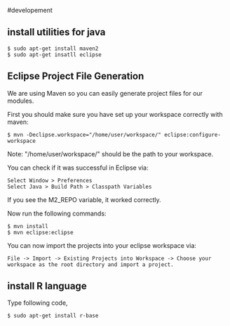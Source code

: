 #developement

## install utilities for java

    $ sudo apt-get install maven2
    $ sudo apt-get insatll eclipse  

## Eclipse Project File Generation

We are using Maven so you can easily generate project files for our modules.

First you should make sure you have set up your workspace correctly with maven:

    $ mvn -Declipse.workspace="/home/user/workspace/" eclipse:configure-workspace
  
Note: "/home/user/workspace/" should be the path to your workspace.

You can check if it was successful in Eclipse via:

    Select Window > Preferences
    Select Java > Build Path > Classpath Variables

If you see the M2_REPO variable, it worked correctly.

Now run the following commands:
  
    $ mvn install
    $ mvn eclipse:eclipse

You can now import the projects into your eclipse workspace via:

    File -> Import -> Existing Projects into Workspace -> Choose your workspace as the root directory and import a project.

## install R language

Type following code, 

    $ sudo apt-get install r-base


